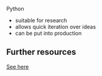 Python
- suitable for research
- allows quick iteration over ideas
- can be put into production


## Further resources

[See here](https://github.com/ADGEfficiency/programming-resources/tree/master/python)
